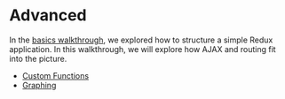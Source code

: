 # Advanced

In the [basics walkthrough](../basics/README.md), we explored how to structure a simple Redux application. In this walkthrough, we will explore how AJAX and routing fit into the picture.

* [Custom Functions](/docs/advanced/Custom_Functions.md)
* [Graphing](/docs/advanced/Graphing.md)
